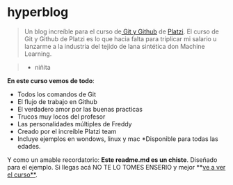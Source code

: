 # hyperblog
> Un blog increíble para el curso de[ Git y Github](https://platzi.com/clases/git-github/ " Git y Github") de [Platzi](https://platzi.com/home "Platzi").
El curso de Git y Github de Platzi es lo que hacia falta para triplicar mi salario u lanzarme a la industria del tejido de lana sintética don Machine Learning.

> - niñita

**En este curso vemos de todo**:
* Todos los comandos de Git
* El flujo de trabajo en Github
* El verdadero amor por las buenas practicas
* Trucos muy locos del profesor
* Las personalidades múltiples de Freddy
* Creado por el increible Platzi team
* Incluye ejemplos en wondows, linux y mac
*Disponible para todas las edades.

Y como un amable recordatorio: **Este readme.md es un chiste**. Diseñado para el ejemplo. Si llegas acá NO TE LO TOMES ENSERIO y mejor **[ve a ver el curso**](https://platzi.com/clases/git-github/ "ve a ver el curso").